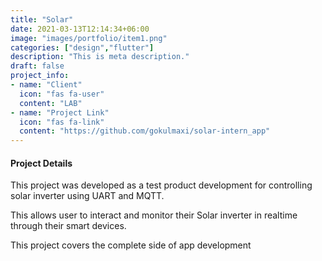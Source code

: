 ```yaml
---
title: "Solar"
date: 2021-03-13T12:14:34+06:00
image: "images/portfolio/item1.png"
categories: ["design","flutter"]
description: "This is meta description."
draft: false
project_info:
- name: "Client"
  icon: "fas fa-user"
  content: "LAB"
- name: "Project Link"
  icon: "fas fa-link"
  content: "https://github.com/gokulmaxi/solar-intern_app"
---
```





#### Project Details

This project was developed as a test product development for controlling
solar inverter using UART and MQTT.

This allows user to interact and monitor their Solar inverter in realtime through
their smart devices.

This project covers the complete side of app development